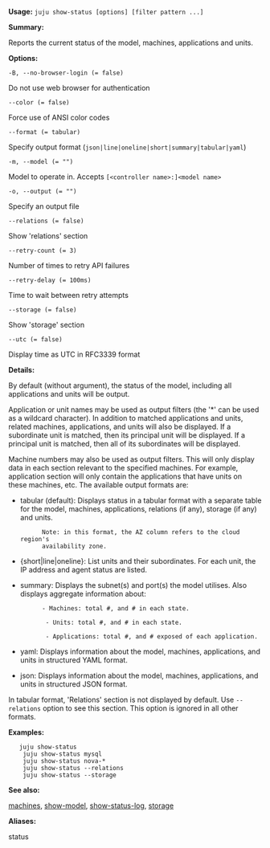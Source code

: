 **Usage:** `juju show-status [options] [filter pattern ...]`

**Summary:**

Reports the current status of the model, machines, applications and units.

**Options:**

`-B, --no-browser-login (= false)`

Do not use web browser for authentication

`--color (= false)`

Force use of ANSI color codes

`--format (= tabular)`

Specify output format (`json|line|oneline|short|summary|tabular|yaml`)

`-m, --model (= "")`

Model to operate in. Accepts `[<controller name>:]<model name>`

`-o, --output (= "")`

Specify an output file

`--relations (= false)`

Show 'relations' section

`--retry-count (= 3)`

Number of times to retry API failures

`--retry-delay (= 100ms)`

Time to wait between retry attempts

`--storage (= false)`

Show 'storage' section

`--utc (= false)`

Display time as UTC in RFC3339 format

**Details:**

By default (without argument), the status of the model, including all applications and units will be output.

Application or unit names may be used as output filters (the '*' can be used as a wildcard character). In addition to matched applications and units, related machines, applications, and units will also be displayed. If a subordinate unit is matched, then its principal unit will be displayed. If a principal unit is matched, then all of its subordinates will be displayed.

Machine numbers may also be used as output filters. This will only display data in each section relevant to the specified machines. For example, application section will only contain the applications that have units on these machines, etc. The available output formats are:

* tabular (default): Displays status in a tabular format with a separate table for the model, machines, applications, relations (if any), storage (if any) and units.

            Note: in this format, the AZ column refers to the cloud region's
            availability zone.
* {short|line|oneline}: List units and their subordinates. For each unit, the IP address and agent status are listed.

* summary: Displays the subnet(s) and port(s) the model utilises. Also displays aggregate information about:

            - Machines: total #, and # in each state.

             - Units: total #, and # in each state.

             - Applications: total #, and # exposed of each application.
* yaml: Displays information about the model, machines, applications, and units in structured YAML format.

* json: Displays information about the model, machines, applications, and units in structured JSON format.

In tabular format, 'Relations' section is not displayed by default. Use `--relations` option to see this section. This option is ignored in all other formats.

**Examples:**

       juju show-status
        juju show-status mysql
        juju show-status nova-*
        juju show-status --relations
        juju show-status --storage
**See also:**

[machines](https://discourse.jujucharms.com/t/command-machines/1765), [show-model](https://discourse.jujucharms.com/t/command-show-model/1825), [show-status-log](https://discourse.jujucharms.com/t/command-show-status-log/1828), [storage](https://discourse.jujucharms.com/t/command-storage/1837)

**Aliases:**

status


<!--
Interpreting output

This section explains the tabular format's output. To replicate this model,
use the following commands:

	juju deploy -n3 etcd
	juju deploy easyrsa
	juju relate etcd easyrsa
	juju deploy ntp
	juju relate etcd ntp


Interpreting output: model section

The first section reported relates to the overall model. Here is an example
output:

	Model  Controller  Cloud/Region   Version  SLA          Timestamp
	live   docs        aws/us-east-1  2.8.0    unsupported  14:58:41+2:00

Each heading has the following meaning: 

	Model
		The model's name, as defined by the 'add model' command.
	
	Controller
		The controller's name, as defined by the 'juju bootstrap' command.
	
	Cloud/Region
		The cloud and region selected during 'juju bootstrap'. Valid clouds
		are listed by the 'juju clouds' command. Each cloud's regions are
		listed by the 'juju regions' command.
	
	Version
		The version of Juju that is being run by the Juju agents within the 
		model. Newer versions of the Juju client will always inter-operable 
		with older versions of Juju. Use 'juju upgrade-model' to upgrade to 
		a newer version.
	
	SLA
		The "Support Level Agreement" for this model. The "Managed Solutions"
		link in the Further Reading section contains information about SLAs.
	
	Timestamp
		The time when the controller gathered the information for the report.


Interpreting output: branches section (not visible on all models)

When a model makes use of branches for making progressive changes to units
within an application (known as blue-green deployment), the output will contain
a section detailing the current branches that are live.

	Branch
		The branch name that can be tracked by units, as created by the 
		'juju add-branch' command.
	
	Ref
		The branch's revision number.
	
	Created
		The time that the revision has been available for.
	
	Created by
		The user account that created the branch.



Interpreting output: remote application section (not visible on all models)

When a model contains cross-model relations, 'juju status' includes an extra
section.

The meanings of each of the headings:

	SAAS
		The name of the remote application.
	
	Status
		The status code of the remote application. 
	
	Store
		Describes the source of the application. Will report "unknown" when
		Juju is unable to determine its source.
	
	URL
		The "offer URL" that describes how the Juju controller can connect
		with remote applications.


Interpreting output: application section

The application section aggregates information that applicable to all units of
each application. This include the details about the charm(s) that are deployed 
and an overall status code.  

The meanings of each of the headings:

	App
		The application name, as provided during 'juju deploy'. Can differ from
		the charm's default to enable multiple logical services running the 
		same underlying application.

	Version
		The version number of the application itself, not the charm.

	Status
		May be "active", "blocked", "error", "maintenance", "waiting". The 
		"blocked" state implies that manual intervention is required. Normally,
		"blocked" can resolved be adding a relation or setting configuration 
		values. "error" indicates that the charm's code itself has encountered
		an error. To resolve this, contact the charm's author. 

	Scale
		Number of units of this application. Indicates a difference between 
		the desired units and the actual count with a fraction.

	Charm
		The charm's name.

	Store
		Where the charm's source code originates from. When charms are deployed
		from the file system, the term "local" is used.

	Rev
		The charm's revision number.

	OS
		The operating system that this charm is designed to run.

	Notes
		Any messages that are applicable to all units within the application.


Interpreting output: units section

The units section provides a view of the units deployed within the model.
The section contains two status columns. One presents a view of the 
"unit agents" status and the other contains the "workload" status. The unit
agent is a software agent responsible for running the unit's charm code and 
executing 




Interpreting output: agent status

Interpreting output: workload status

Interpreting output: machine status

Interpreting output: network connectivity

The output from 'juju status' indicates whether machines are accessible from
the Internet.

	App      ... Notes
	etcd     ... exposed 

	Unit     ... Public address  Ports     ...
	etcd/0*  ... 3.236.75.170    2379/tcp  ...

An application does not contain "exposed" in the notes section may not be 
accessible from the Internet. This depends on the cloud's defaults. Use the
'juju expose' command to allow access from the Internet.


Interpreting output: leadership

The application leader is denoted with an asterisk (*) next to the unit's name.
This asterisk appears once per application.

In this example, the etcd application is comprised of 3 units. Leadership is 
currently held by etcd/0.

	Unit     Workload  ...
	etcd/0*  active    ...
	etcd/1   active    ...
	etcd/2   active    ...


Interpreting output: subordinate applications

Units of subordinate applications are listed underneath of, but indented from,
their principal units. 

    Unit      Workload  ...
    etcd/0*   active    ...
      ntp/2   active    ...
    etcd/1    active    ...
      ntp/0   active    ...
    etcd/2    active    ...
      ntp/1*  active    ...


-->
